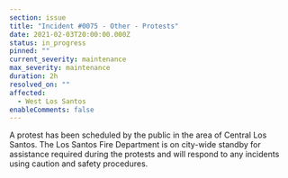```yaml
---
section: issue
title: "Incident #0075 - Other - Protests"
date: 2021-02-03T20:00:00.000Z
status: in_progress
pinned: ""
current_severity: maintenance
max_severity: maintenance
duration: 2h
resolved_on: ""
affected:
  - West Los Santos
enableComments: false
---
```

A protest has been scheduled by the public in the area of Central Los Santos. The Los Santos Fire Department is on city-wide standby for assistance required during the protests and will respond to any incidents using caution and safety procedures.